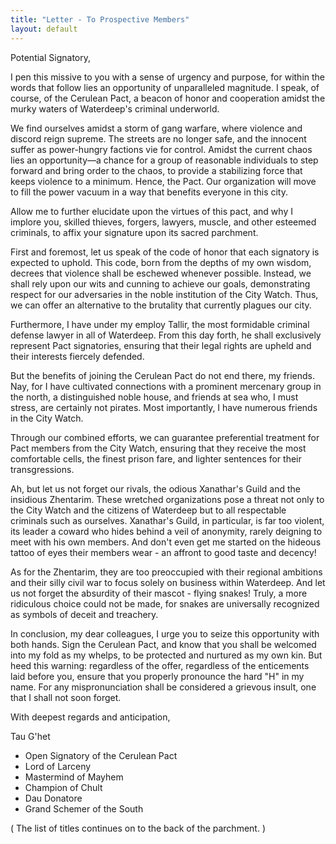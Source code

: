 ```yaml
---
title: "Letter - To Prospective Members"
layout: default
---
```

Potential Signatory,

I pen this missive to you with a sense of urgency and purpose, for within the words that follow lies an opportunity of unparalleled magnitude. I speak, of course, of the Cerulean Pact, a beacon of honor and cooperation amidst the murky waters of Waterdeep's criminal underworld.

We find ourselves amidst a storm of gang warfare, where violence and discord reign supreme. The streets are no longer safe, and the innocent suffer as power-hungry factions vie for control. Amidst the current chaos lies an opportunity—a chance for a group of reasonable individuals to step forward and bring order to the chaos, to provide a stabilizing force that keeps violence to a minimum. Hence, the Pact. Our organization will move to fill the power vacuum in a way that benefits everyone in this city.

Allow me to further elucidate upon the virtues of this pact, and why I implore you, skilled thieves, forgers, lawyers, muscle, and other esteemed criminals, to affix your signature upon its sacred parchment.

First and foremost, let us speak of the code of honor that each signatory is expected to uphold. This code, born from the depths of my own wisdom, decrees that violence shall be eschewed whenever possible. Instead, we shall rely upon our wits and cunning to achieve our goals, demonstrating respect for our adversaries in the noble institution of the City Watch. Thus, we can offer an alternative to the brutality that currently plagues our city.

Furthermore, I have under my employ Tallir, the most formidable criminal defense lawyer in all of Waterdeep. From this day forth, he shall exclusively represent Pact signatories, ensuring that their legal rights are upheld and their interests fiercely defended.

But the benefits of joining the Cerulean Pact do not end there, my friends. Nay, for I have cultivated connections with a prominent mercenary group in the north, a distinguished noble house, and friends at sea who, I must stress, are certainly not pirates. Most importantly, I have numerous friends in the City Watch.

Through our combined efforts, we can guarantee preferential treatment for Pact members from the City Watch, ensuring that they receive the most comfortable cells, the finest prison fare, and lighter sentences for their transgressions.

Ah, but let us not forget our rivals, the odious Xanathar's Guild and the insidious Zhentarim. These wretched organizations pose a threat not only to the City Watch and the citizens of Waterdeep but to all respectable criminals such as ourselves. Xanathar's Guild, in particular, is far too violent, its leader a coward who hides behind a veil of anonymity, rarely deigning to meet with his own members. And don't even get me started on the hideous tattoo of eyes their members wear - an affront to good taste and decency!

As for the Zhentarim, they are too preoccupied with their regional ambitions and their silly civil war to focus solely on business within Waterdeep. And let us not forget the absurdity of their mascot - flying snakes! Truly, a more ridiculous choice could not be made, for snakes are universally recognized as symbols of deceit and treachery.

In conclusion, my dear colleagues, I urge you to seize this opportunity with both hands. Sign the Cerulean Pact, and know that you shall be welcomed into my fold as my whelps, to be protected and nurtured as my own kin. But heed this warning: regardless of the offer, regardless of the enticements laid before you, ensure that you properly pronounce the hard "H" in my name. For any mispronunciation shall be considered a grievous insult, one that I shall not soon forget.

With deepest regards and anticipation,

Tau G'het

- Open Signatory of the Cerulean Pact
- Lord of Larceny
- Mastermind of Mayhem
- Champion of Chult
- Dau Donatore
- Grand Schemer of the South

( The list of titles continues on to the back of the parchment. )
